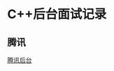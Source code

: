 # C++后台面试记录    

## 腾讯    
  [腾讯后台](https://github.com/Wangzhike/interviews/blob/master/Tencent/c++后台.md)
